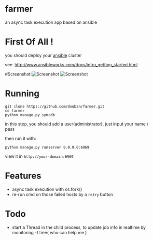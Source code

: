 farmer
======

an async task execution app based on ansible

# First Of All !

you should deploy your [ansible](https://github.com/ansible/ansible) cluster

see: http://www.ansibleworks.com/docs/intro_getting_started.html

#Screenshot
![Screenshot](https://raw.github.com/douban/farmer/master/farmer-home.png)
![Screenshot](https://raw.github.com/douban/farmer/master/farmer-detail.png)

# Running

```
git clone https://github.com/douban/farmer.git
cd farmer
python manage.py syncdb
```

in this step, you should add a user(administrator), just input your name / pass

then run it with:

```
python manage.py runserver 0.0.0.0:6969
```

view it in `http://your-domain:6969`

# Features
* async task execution with os.fork()
* re-run cmd on those failed hosts by a `retry` button

# Todo
* start a Thread in the child process, to update job info in realtime by monitoring -t tree( who can help me )
